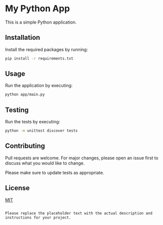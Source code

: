 # My Python App

This is a simple Python application.

## Installation

Install the required packages by running:

```bash
pip install -r requirements.txt
```

## Usage

Run the application by executing:

```bash
python app/main.py
```

## Testing

Run the tests by executing:

```bash
python -m unittest discover tests
```

## Contributing

Pull requests are welcome. For major changes, please open an issue first to discuss what you would like to change.

Please make sure to update tests as appropriate.

## License

[MIT](https://choosealicense.com/licenses/mit/)
```

Please replace the placeholder text with the actual description and instructions for your project.